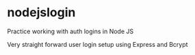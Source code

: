 # nodejslogin
Practice working with auth logins in Node JS

Very straight forward user login setup using Express and Bcrypt 
